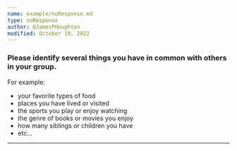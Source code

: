 ```yaml
---
name: example/noResponse.md
type: noResponse
author: @JamesPHoughton
modified: October 19, 2022
---
```


### Please identify several things you have in common with others in your group.

For example:

- your favorite types of food
- places you have lived or visited
- the sports you play or enjoy watching
- the genre of books or movies you enjoy
- how many siblings or children you have
- etc...

---
